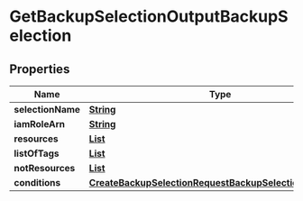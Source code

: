 

# GetBackupSelectionOutputBackupSelection


## Properties

| Name | Type | Description | Notes |
|------------ | ------------- | ------------- | -------------|
|**selectionName** | [**String**](String.md) |  |  |
|**iamRoleArn** | [**String**](String.md) |  |  |
|**resources** | [**List**](List.md) |  |  [optional] |
|**listOfTags** | [**List**](List.md) |  |  [optional] |
|**notResources** | [**List**](List.md) |  |  [optional] |
|**conditions** | [**CreateBackupSelectionRequestBackupSelectionConditions**](CreateBackupSelectionRequestBackupSelectionConditions.md) |  |  [optional] |



